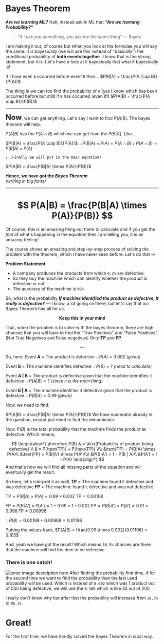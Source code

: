 # Bayes Theorem
***Are we learning ML?*** Nah, instead ask in ML that ***"Are we learning Probability?"***

>"If I ask you something, you ask me the same thing"
— Bayes

I am making it out, of course but when you look at the formulae you will say the same. It is bayesically (we will use this instead of "basically") the conditional probability of **both events together**. I know that is the strong statement, but it is. Let's have a look at it bayesically that what it bayesically is!

If I have even `A` occurred before event `B` then...
$P(B|A) = \frac{P(A \cap B)}{P(A)}$

The thing is we can too find the probability of `A` (yes I know which has been occurred before but still) if `B` has occurred (even if!)
$P(A|B) = \frac{P(A \cap B)}{P(B)}$
___
<b><font size=5>Now</font></b>, we can get anything.
Let's say I want to find $P(A|B)$. The bayes theorem will help.

$P(A|B)$ has the $P(A \cap B)$ which we can get from the $P(B|A)$. Like...

$P(B|A) = \frac{P(A \cap B)}{P(A)}$
`↓`
$P(B|A) \times P(A) = P(A \cap B)$
`↓`
$P(A \cap B) = P(B|A) \times P(A)$

`↓ (Finally we will put in the main equation)`

$P(A|B) = \frac{P(B|A) \times P(A)}{P(B)}$

**Hence, we have got the *Bayes Theorem***<br>*(writing in big fonts)*
___
# $$ P(A|B) = \frac{P(B|A) \times P(A)}{P(B)} $$

Of course, this is an amazing thing out there to calculate and if you get the *feel* of what's happening in the equation then I am telling you, it is an amazing feeling!

The course shows an amazing and step-by-step process of solving the problem with the theorem, which I have never seen before. Let's do that ∞

**Problem Statement**
- A company produces the products from which `0.2%` are defective.
- So they buy the machine which can identify whether the product is defective or not
- The accuracy of the machine is `99%`

So, what is the probability ***If machine identified the product as defective, it really is defective?***
—
I know, a lot going on there, but let's say that our Bayes Theorem has all for us. 

<center> <b>Keep this in your mind</b> </center>

That, when the problem is to solve with the bayes theorem, there are high chances that you will have to find the "True Positives" and "False Positives". (Not True Negatives and False negatives) Only **TP** and **FP**.
<center> — </center>

So, here:
Event **A** = The product is defective
$\therefore P(A) = 0.002$
 *(given)*

Event **B** = The machine identifies defective
$\therefore P(B) = ?$
*(need to calculate)*

Event **A | B** = The product is defective given that the machine identifies it defective
$\therefore P(A|B) = ?$
*(since it is the main thing)*

Event **B | A** = The machine identifies it defective given that the product is defective
$\therefore P(B|A) = 0.99$ 
*(given)*

Now, we need to find:

$P(A|B) = \frac{P(B|A) \times P(A)}{P(B)}$
We have numerator already in the question, except just need to find the denominator. 

Now, $P(B)$ is the total probability that the machine finds the product as defective. Which means,

$$
\begin{align*}
\therefore P(B) & = \text{Probability of product being defective} \\
& = P(\text{TP}) + P(\text{FP}) \\\\
&\text{TP} = P(B|A) \times P(A)\\
&\text{FP} = P(B|A') \times P(A')\\\\
&P(B|A') = 1 - P(B | A)\\
&P(A') = 1 - P(A)
\end{align*}
$$
And that's how we will find all missing parts of the equation and will eventually get the result.

So here, let's interpret it as well.
**TP** = The machine found it defective and was defective
**FP** = The machine found it defective and was not defective

$\text{TP} = P(B|A) \times P(A) = 0.99 \times 0.002$
$\text{TP} = 0.00198$

$\text{FP} = P(B|A') \times P(A') = 1 - 0.99 \times 1 - 0.002$
$\text{FP} = P(B|A') \times P(A') = 0.01 \times 0.998$
$\text{FP} = 0.00998$

$\therefore P(B) = 0.00198 + 0.00998= 0.01196$

Putting the values back,
$P(A|B) = \frac{0.99 \times 0.002}{0.01196} = 0.165$

And, yeah we have got the result! Which means `16.5%` chances are there that the machine will find the item to be defective.

### There is one catch!
![enter image description here](https://i.imgur.com/BvQvtPM.png)
After finding the probability first time, if for the second time we want to find the probability then the last used probability will be used. Which is instead of `0.002` which was 1 product out of 500 being defective, we will use the `0.165` which is like 33 out of 200. 

I really don't know why but after that the probability will increase from `16.5%` to `95.1%`. 

# Great!
For the first time, we have handly solved the Bayes Theorem in such way. 